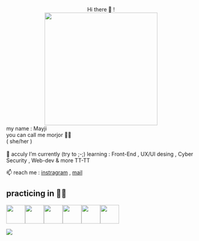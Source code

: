 <div align="center">
  Hi there 👋 !
</div>

<div id="header" align="center">
  <img src="https://media.giphy.com/media/y2mDT8Cdp7ExG/giphy.gif?cid=ecf05e47mqzu7ac81onl037341f41j23kqearhkzv4ifgtns&rid=giphy.gif&ct=g" width="300"/>
</div>
my name : Mayji <br>
you can call me morjor 🫶🏻 <br>
( she/her ) <br>



<br>
🫧 acculy I’m currently (try to ;-;) learning : Front-End , UX/UI desing , Cyber Security , Web-dev & more TT-TT

📫 reach me :  [instragram](https://www.instagram.com/mmayyiisuay/) , [mail](natchasuaysaard@gmail.com)

## practicing in 💪🏻
<img height=50                                                                                  src="https://cdn.jsdelivr.net/gh/devicons/devicon/icons/python/python-original.svg"/><img height=50                                                                                  src="https://cdn.jsdelivr.net/gh/devicons/devicon/icons/c/c-original.svg"/><img height=50 src="https://cdn.jsdelivr.net/gh/devicons/devicon/icons/java/java-original.svg"/><img height=50 src="https://cdn.jsdelivr.net/gh/devicons/devicon/icons/html5/html5-original.svg" /><img height=50 src="https://cdn.jsdelivr.net/gh/devicons/devicon/icons/css3/css3-original.svg" /><img height=50 src="https://cdn.jsdelivr.net/gh/devicons/devicon/icons/github/github-original.svg"/>

<img src="https://github-readme-stats.vercel.app/api/top-langs?username=zluvsand&layout=compact"/>
<!--
**mmayyiisuay/mmayyiisuay** is a ✨ _special_ ✨ repository because its `README.md` (this file) appears on your GitHub profile.

Here are some ideas to get you started:

- 🔭 I’m currently working on ...
- 🌱 I’m currently learning ...
- 👯 I’m looking to collaborate on ...
- 🤔 I’m looking for help with ...
- 💬 Ask me about ...
- 📫 How to reach me: ...
- 😄 Pronouns: ...
- ⚡ Fun fact: ...
-->
